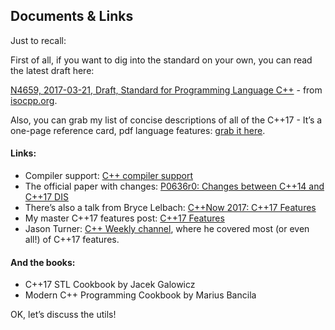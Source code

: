 ## Documents & Links

Just to recall:

First of all, if you want to dig into the standard on your own, you can read the latest draft here:

[N4659, 2017-03-21, Draft, Standard for Programming Language C++](http://www.open-std.org/jtc1/sc22/wg21/docs/papers/2017/n4659.pdf) - from [isocpp.org](https://isocpp.org/).

Also, you can grab my list of concise descriptions of all of the C++17 - It’s a one-page reference card, pdf language features: [grab it here](http://eepurl.com/cyycFz).

#### Links:

* Compiler support: [C++ compiler support](http://en.cppreference.com/w/cpp/compiler_support)
* The official paper with changes: [P0636r0: Changes between C++14 and C++17 DIS](https://isocpp.org/files/papers/p0636r0.html)
* There’s also a talk from Bryce Lelbach: [C++Now 2017: C++17 Features](https://www.youtube.com/watch?v=LvwXJjRQfHk)
* My master C++17 features post: [C++17 Features](http://www.bfilipek.com/2017/01/cpp17features.html)
* Jason Turner: [C++ Weekly channel](https://www.youtube.com/playlist?list=PLs3KjaCtOwSZ2tbuV1hx8Xz-rFZTan2J1), where he covered most (or even all!) of C++17 features.

#### And the books:

* C++17 STL Cookbook by Jacek Galowicz
* Modern C++ Programming Cookbook by Marius Bancila

OK, let’s discuss the utils!